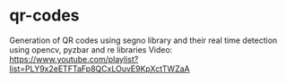 # qr-codes
Generation of QR codes using segno library and their real time detection using opencv, pyzbar and re libraries
Video: https://www.youtube.com/playlist?list=PLY9x2eETFTaFp8QCxLOuvE9KpXctTWZaA
